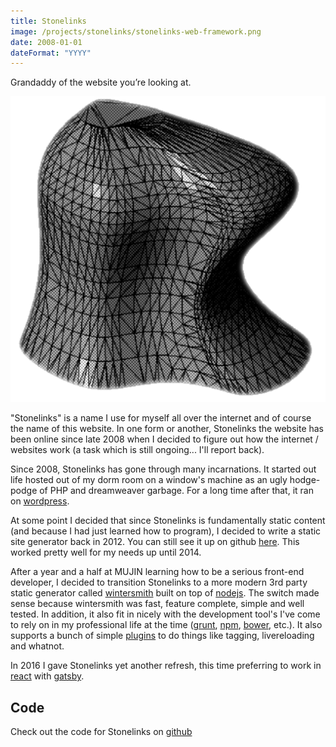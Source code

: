 ```yaml
---
title: Stonelinks
image: /projects/stonelinks/stonelinks-web-framework.png
date: 2008-01-01
dateFormat: "YYYY"
---
```


Grandaddy of the website you’re looking at.

![](/projects/stonelinks/stonelinks-web-framework.png)

"Stonelinks" is a name I use for myself all over the internet and of course the name of this website. In one form or another, Stonelinks the website has been online since late 2008 when I decided to figure out how the internet / websites work (a task which is still ongoing... I'll report back).

Since 2008, Stonelinks has gone through many incarnations. It started out life hosted out of my dorm room on a window's machine as an ugly hodge-podge of PHP and dreamweaver garbage. For a long time after that, it ran on [wordpress](https://wordpress.org/).

At some point I decided that since Stonelinks is fundamentally static content (and because I had just learned how to program), I decided to write a static site generator back in 2012. You can still see it up on github [here](https://github.com/Stonelinks/stonelinks.org). This worked pretty well for my needs up until 2014.

After a year and a half at MUJIN learning how to be a serious front-end developer, I decided to transition Stonelinks to a more modern 3rd party static generator called [wintersmith](http://wintersmith.io/) built on top of [nodejs](http://nodejs.org/). The switch made sense because wintersmith was fast, feature complete, simple and well tested. In addition, it also fit in nicely with the development tool's I've come to rely on in my professional life at the time ([grunt](http://gruntjs.com/), [npm](https://www.npmjs.org/), [bower](http://bower.io/), etc.). It also supports a bunch of simple [plugins](https://github.com/jnordberg/wintersmith/wiki/Plugins) to do things like tagging, livereloading and whatnot.

In 2016 I gave Stonelinks yet another refresh, this time preferring to work in [react](https://facebook.github.io/react/) with [gatsby](https://github.com/gatsbyjs/gatsby).

## Code

Check out the code for Stonelinks on [github](https://github.com/Stonelinks/stonelinks.github.io)
